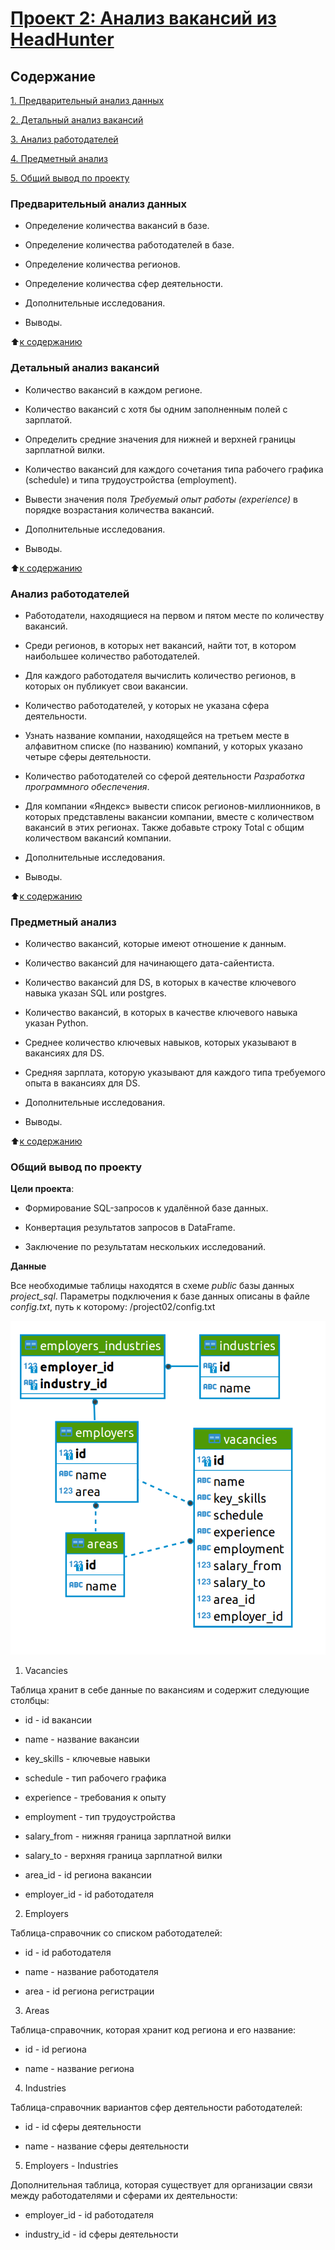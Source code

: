 # [Проект 2: Анализ вакансий из HeadHunter](https://github.com/errlwdfi/sf_data_science/tree/main/project01)

## Содержание
[1. Предварительный анализ данных](https://github.com/errlwdfi/sf_data_science/tree/main/project01/README.md#Предварительных_анализ_данных)

[2. Детальный анализ вакансий](https://github.com/errlwdfi/sf_data_science/tree/main/project01/README.md#Детальный_анализ_вакансий)

[3. Анализ работодателей](https://github.com/errlwdfi/sf_data_science/tree/main/project01/README.md#Анализ_работодателей)

[4. Предметный анализ](https://github.com/errlwdfi/sf_data_science/tree/main/project01/README.md#Предметный_анализ)

[5. Общий вывод по проекту](https://github.com/errlwdfi/sf_data_science/tree/main/project01/README.md#Общий_вывод_по_проекту)

### Предварительный анализ данных

* Определение количества вакансий в базе.

* Определение количества работодателей в базе.

* Определение количества регионов.

* Определение количества сфер деятельности.

* Дополнительные исследования.

* Выводы.

:arrow_up:[к содержанию](https://github.com/errlwdfi/sf_data_science/tree/main/project01/README.md#Содержание)

### Детальный анализ вакансий

* Количество вакансий в каждом регионе.

* Количество вакансий с хотя бы одним заполненным полей с зарплатой.

* Определить средние значения для нижней и верхней границы зарплатной вилки.

* Количество вакансий для каждого сочетания типа рабочего графика (schedule) и типа трудоустройства (employment).

* Вывести значения поля *Требуемый опыт работы (experience)* в порядке возрастания количества вакансий.

* Дополнительные исследования.

* Выводы.

:arrow_up:[к содержанию](https://github.com/errlwdfi/sf_data_science/tree/main/project01/README.md#Содержание)

### Анализ работодателей

* Работодатели, находящиеся на первом и пятом месте по количеству вакансий.

* Среди регионов, в которых нет вакансий, найти тот, в котором наибольшее количество работодателей.

* Для каждого работодателя вычислить количество регионов, в которых он публикует свои вакансии.

* Количество работодателей, у которых не указана сфера деятельности.

* Узнать название компании, находящейся на третьем месте в алфавитном списке (по названию) компаний, у которых указано четыре сферы деятельности.

* Количество работодателей со сферой деятельности *Разработка программного обеспечения*.

* Для компании «Яндекс» вывести список регионов-миллионников, в которых представлены вакансии компании, вместе с количеством вакансий в этих регионах. Также добавьте строку Total с общим количеством вакансий компании.

* Дополнительные исследования.

* Выводы.

:arrow_up:[к содержанию](https://github.com/errlwdfi/sf_data_science/tree/main/project01/README.md#Содержание)

### Предметный анализ

* Количество вакансий, которые имеют отношение к данным.

* Количество вакансий для начинающего дата-сайентиста.

* Количество вакансий для DS, в которых в качестве ключевого навыка указан SQL или postgres.

* Количество вакансий, в которых в качестве ключевого навыка указан Python.

* Среднее количество ключевых навыков, которых указывают в вакансиях для DS.

* Средняя зарплата, которую указывают для каждого типа требуемого опыта в вакансиях для DS.

* Дополнительные исследования.

* Выводы.

:arrow_up:[к содержанию](https://github.com/errlwdfi/sf_data_science/tree/main/project01/README.md#Содержание)

### Общий вывод по проекту

**Цели проекта**:

* Формирование SQL-запросов к удалённой базе данных.

* Конвертация результатов запросов в DataFrame.

* Заключение по результатам нескольких исследований.

**Данные**

Все необходимые таблицы находятся в схеме *public* базы данных *project_sql*. Параметры подключения к базе данных описаны в файле *config.txt*, путь к которому: /project02/config.txt

![Иллюстрация схемы](./images/scheme.png)

1. Vacancies

Таблица хранит в себе данные по вакансиям и содержит следующие столбцы:

* id - id вакансии

* name - название вакансии

* key_skills - ключевые навыки

* schedule - тип рабочего графика

* experience - требования к опыту

* employment - тип трудоустройства

* salary_from - нижняя граница зарплатной вилки

* salary_to - верхняя граница зарплатной вилки

* area_id - id региона вакансии

* employer_id - id работодателя

2. Employers

Таблица-справочник со списком работодателей:

* id - id работодателя

* name - название работодателя

* area - id региона регистрации

3. Areas

Таблица-справочник, которая хранит код региона и его название:

* id - id региона

* name - название региона

4. Industries

Таблица-справочник вариантов сфер деятельности работодателей:

* id - id сферы деятельности

* name - название сферы деятельности

5. Employers - Industries

Дополнительная таблица, которая существует для организации связи между работодателями и сферами их деятельности:

* employer_id - id работодателя

* industry_id - id сферы деятельности